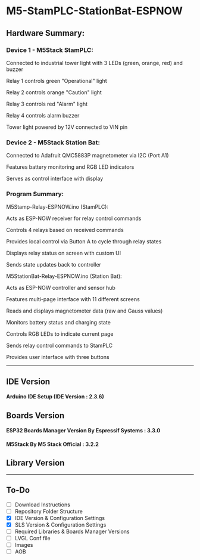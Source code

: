 # M5-StamPLC-StationBat-ESPNOW



## Hardware Summary:

### Device 1 - M5Stack StamPLC:

Connected to industrial tower light with 3 LEDs (green, orange, red) and buzzer

Relay 1 controls green "Operational" light

Relay 2 controls orange "Caution" light

Relay 3 controls red "Alarm" light

Relay 4 controls alarm buzzer

Tower light powered by 12V connected to VIN pin

### Device 2 - M5Stack Station Bat:

Connected to Adafruit QMC5883P magnetometer via I2C (Port A1)

Features battery monitoring and RGB LED indicators

Serves as control interface with display

### Program Summary:

M5Stamp-Relay-ESPNOW.ino (StamPLC):

Acts as ESP-NOW receiver for relay control commands

Controls 4 relays based on received commands

Provides local control via Button A to cycle through relay states

Displays relay status on screen with custom UI

Sends state updates back to controller

M5StationBat-Relay-ESPNOW.ino (Station Bat):

Acts as ESP-NOW controller and sensor hub

Features multi-page interface with 11 different screens

Reads and displays magnetometer data (raw and Gauss values)

Monitors battery status and charging state

Controls RGB LEDs to indicate current page

Sends relay control commands to StamPLC

Provides user interface with three buttons


******************************************************************************
## IDE Version
#### Arduino IDE Setup (IDE Version : 2.3.6)
## Boards Version
#### ESP32 Boards Manager Version By Espressif Systems : 3.3.0
#### M5Stack By M5 Stack Official : 3.2.2
## Library Version
******************************************************************************
## To-Do
- [ ] Download Instructions
- [ ] Repository Folder Structure
- [x] IDE Version & Configuration Settings
- [x] SLS Version & Configuration Settings
- [ ] Required Libraries & Boards Manager Versions
- [ ] LVGL Conf file
- [ ] Images
- [ ] AOB
